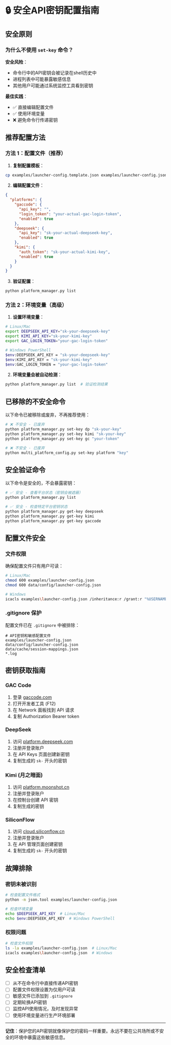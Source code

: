 # 🔒 安全API密钥配置指南

## 安全原则

### 为什么不使用 `set-key` 命令？

**安全风险**：
- 命令行中的API密钥会被记录在shell历史中
- 进程列表中可能暴露敏感信息
- 其他用户可能通过系统监控工具看到密钥

**最佳实践**：
- ✅ 直接编辑配置文件
- ✅ 使用环境变量
- ❌ 避免命令行传递密钥

## 推荐配置方法

### 方法 1：配置文件（推荐）

1. **复制配置模板**：
```bash
cp examples/launcher-config.template.json examples/launcher-config.json
```

2. **编辑配置文件**：
```json
{
  "platforms": {
    "gaccode": {
      "api_key": "",
      "login_token": "your-actual-gac-login-token",
      "enabled": true
    },
    "deepseek": {
      "api_key": "sk-your-actual-deepseek-key",
      "enabled": true
    },
    "kimi": {
      "auth_token": "sk-your-actual-kimi-key",
      "enabled": true
    }
  }
}
```

3. **验证配置**：
```bash
python platform_manager.py list
```

### 方法 2：环境变量（高级）

1. **设置环境变量**：
```bash
# Linux/Mac
export DEEPSEEK_API_KEY="sk-your-deepseek-key"
export KIMI_API_KEY="sk-your-kimi-key"
export GAC_LOGIN_TOKEN="your-gac-login-token"

# Windows PowerShell
$env:DEEPSEEK_API_KEY = "sk-your-deepseek-key"
$env:KIMI_API_KEY = "sk-your-kimi-key"
$env:GAC_LOGIN_TOKEN = "your-gac-login-token"
```

2. **环境变量会被自动检测**：
```bash
python platform_manager.py list  # 验证检测结果
```

## 已移除的不安全命令

以下命令已被移除或废弃，不再推荐使用：

```bash
# ❌ 不安全 - 已废弃
python platform_manager.py set-key dp "sk-your-key"
python platform_manager.py set-key kimi "sk-your-key"
python platform_manager.py set-key gc "your-token"

# ❌ 不安全 - 已废弃
python multi_platform_config.py set-key platform "key"
```

## 安全验证命令

以下命令是安全的，不会暴露密钥：

```bash
# ✅ 安全 - 查看平台状态（密钥会被遮蔽）
python platform_manager.py list

# ✅ 安全 - 检查特定平台密钥状态
python platform_manager.py get-key deepseek
python platform_manager.py get-key kimi
python platform_manager.py get-key gaccode
```

## 配置文件安全

### 文件权限

确保配置文件只有用户可读：
```bash
# Linux/Mac
chmod 600 examples/launcher-config.json
chmod 600 data/config/launcher-config.json

# Windows
icacls examples\launcher-config.json /inheritance:r /grant:r "%USERNAME%:(R,W)"
```

### .gitignore 保护

配置文件已在 `.gitignore` 中被排除：
```gitignore
# API密钥和敏感配置文件
examples/launcher-config.json
data/config/launcher-config.json
data/cache/session-mappings.json
*.log
```

## 密钥获取指南

### GAC Code
1. 登录 [gaccode.com](https://gaccode.com)
2. 打开开发者工具 (F12)
3. 在 Network 面板找到 API 请求
4. 复制 Authorization Bearer token

### DeepSeek
1. 访问 [platform.deepseek.com](https://platform.deepseek.com)
2. 注册并登录账户
3. 在 API Keys 页面创建新密钥
4. 复制生成的 `sk-` 开头的密钥

### Kimi (月之暗面)
1. 访问 [platform.moonshot.cn](https://platform.moonshot.cn)
2. 注册并登录账户
3. 在控制台创建 API 密钥
4. 复制生成的密钥

### SiliconFlow
1. 访问 [cloud.siliconflow.cn](https://cloud.siliconflow.cn)
2. 注册并登录账户
3. 在 API 管理页面创建密钥
4. 复制生成的 `sk-` 开头的密钥

## 故障排除

### 密钥未被识别
```bash
# 检查配置文件格式
python -m json.tool examples/launcher-config.json

# 检查环境变量
echo $DEEPSEEK_API_KEY  # Linux/Mac
echo $env:DEEPSEEK_API_KEY  # Windows PowerShell
```

### 权限问题
```bash
# 检查文件权限
ls -la examples/launcher-config.json  # Linux/Mac
icacls examples\launcher-config.json  # Windows
```

## 安全检查清单

- [ ] 从不在命令行中直接传递API密钥
- [ ] 配置文件权限设置为仅用户可读
- [ ] 敏感文件已添加到 `.gitignore`
- [ ] 定期轮换API密钥
- [ ] 监控API使用情况，及时发现异常
- [ ] 使用环境变量进行生产环境部署

---

**记住**：保护您的API密钥就像保护您的密码一样重要。永远不要在公共场所或不安全的环境中暴露这些敏感信息。